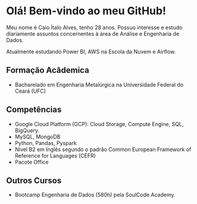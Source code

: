 # Olá! Bem-vindo ao meu GitHub!
Meu nome é Caio Ítalo Alves, tenho 28 anos.
Possuo interesse e estudo diariamente assuntos concernentes à área de Análise e Engenharia de Dados.

Atualmente estudando Power BI, AWS na Escola da Nuvem e Airflow.

## Formação Acâdemica
- Bacharelado em Engenharia Metalúrgica na Universidade Federal do Ceará (UFC)

## Competências
- Google Cloud Platform (GCP): Cloud Storage, Compute Engine, SQL, BigQuery.
- MySQL, MongoDB
- Python, Pandas, Pyspark
- Nível B2 em Inglês segundo o padrão Common European Framework of Reference for Languages (CEFR)
- Pacote Office

## Outros Cursos
- Bootcamp Engenharia de Dados (580h) pela SoulCode Academy.
